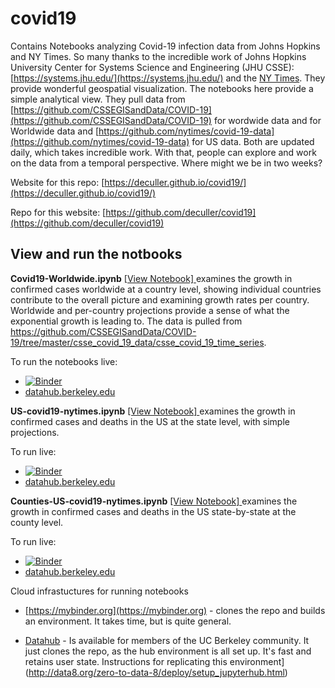 # covid19

Contains Notebooks analyzing Covid-19 infection data from Johns Hopkins and NY Times.  So many thanks to the incredible work of Johns Hopkins University Center for Systems Science and Engineering (JHU CSSE):
[https://systems.jhu.edu/](https://systems.jhu.edu/)
and the 
[NY Times](https://www.nytimes.com/interactive/2020/us/coronavirus-us-cases.html).  They provide wonderful geospatial visualization.  The notebooks here provide a simple analytical view. 
They pull data from
[https://github.com/CSSEGISandData/COVID-19](https://github.com/CSSEGISandData/COVID-19) for wordwide data and
for Worldwide data and [https://github.com/nytimes/covid-19-data](https://github.com/nytimes/covid-19-data)
for US data. Both are updated
daily, which takes incredible work.  With that, people can explore and work on the data from a temporal perspective.  Where
might we be in two weeks?

Website for this repo: [https://deculler.github.io/covid19/](https://deculler.github.io/covid19/)

Repo for this website: [https://github.com/deculler/covid19](https://github.com/deculler/covid19)

## View and run the notbooks

**Covid19-Worldwide.ipynb** [ [View Notebook] ](https://nbviewer.jupyter.org/github/deculler/covid19/blob/master/Covid19-Worldwide.ipynb)
examines the growth in confirmed cases worldwide at a country level, showing individual countries contribute to the overall picture
and examining growth rates per country.  Worldwide and per-country projections provide a sense of what the exponential growth
is leading to.  The data is pulled from https://github.com/CSSEGISandData/COVID-19/tree/master/csse_covid_19_data/csse_covid_19_time_series.

To run the notebooks live:
* [![Binder](https://mybinder.org/badge_logo.svg)](https://mybinder.org/v2/gh/deculler/covid19/master?filepath=work/Covid19-Worldwide.ipynb)
* [datahub.berkeley.edu](http://datahub.berkeley.edu/user-redirect/interact?account=deculler&repo=covid19&branch=master&path=Covid19-Worldwide.ipynb)
 
**US-covid19-nytimes.ipynb** [ [View Notebook] ](https://nbviewer.jupyter.org/github/deculler/covid19/blob/master/US-covid19-nytimes.ipynb)
examines the growth in confirmed cases and deaths in the US at the state level, with simple projections.

To run live:
* [![Binder](https://mybinder.org/badge_logo.svg)](https://mybinder.org/v2/gh/deculler/covid19/master?filepath=work/US-covid19-nytimes.ipynb)
* [datahub.berkeley.edu](http://datahub.berkeley.edu/user-redirect/interact?account=deculler&repo=covid19&branch=master&path=US-covid19-nytimes.ipynb)

**Counties-US-covid19-nytimes.ipynb** [ [View Notebook] ](https://nbviewer.jupyter.org/github/deculler/covid19/blob/master/Counties-US-covid19-nytimes.ipynb)
examines the growth in confirmed cases and deaths in the US state-by-state at the county level.  

To run live:
* [![Binder](https://mybinder.org/badge_logo.svg)](https://mybinder.org/v2/gh/deculler/covid19/master?filepath=work/Counties-US-covid19-nytimes.ipynb)
* [datahub.berkeley.edu](http://datahub.berkeley.edu/user-redirect/interact?account=deculler&repo=covid19&branch=master&path=Counties-US-covid19-nytimes.ipynb)

Cloud infrastuctures for running notebooks

* [https://mybinder.org](https://mybinder.org) - clones the repo and builds an environment.  It takes time, but is
quite general.
      
* [Datahub](http://datahub.berkeley.edu/user-redirect/interact?account=deculler&repo=covid19&branch=master) -
Is available for members of the UC Berkeley community.  It just clones the repo, as the hub environment is all
set up.  It's fast and retains user state.
Instructions for replicating this environment](http://data8.org/zero-to-data-8/deploy/setup_jupyterhub.html)
